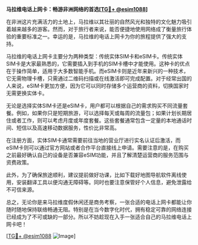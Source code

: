 **马拉维电话上网卡：畅游非洲网络的首选[[TG💪+ @esim1088](https://t.me/s/esim1088)]**

在非洲这片充满活力的土地上，马拉维以其壮丽的自然风光和独特的文化魅力吸引着越来越多的游客。然而，对于旅行者来说，能否便捷地使用网络成了衡量旅行体验的重要标准之一。幸运的是，马拉维的电话上网卡为你的旅程提供了强大的支持。

马拉维的电话上网卡主要分为两种类型：传统实体SIM卡和eSIM卡。传统实体SIM卡是大家最熟悉的，它需要插入到手机的SIM卡槽中才能使用。这种卡的优点在于操作简单，适用于大多数智能手机。而eSIM卡则是近年来新兴的一种技术，它无需物理卡槽，只需通过二维码扫描或在线激活即可完成配置。对于经常出国的人来说，eSIM卡更加方便，因为它可以同时存储多个运营商的资料，切换国家时无需更换实体卡。

无论是选择实体SIM卡还是eSIM卡，用户都可以根据自己的需求购买不同流量套餐。例如，如果你只是短期旅游，可以选择每天或每周的流量包；如果计划长期居住或者工作，则可以考虑月度或年度套餐。这些套餐通常包含一定量的本地通话时间、短信以及高速移动数据服务，性价比非常高。

在注册方面，实体SIM卡通常需要前往当地的营业厅进行实名认证后激活，而eSIM卡则可以通过官方网站或者合作平台直接线上申请。需要注意的是，在购买之前最好确认自己的设备是否兼容eSIM功能，并且了解清楚运营商的服务范围与资费政策。

此外，为了确保旅途顺利，建议提前做好功课，比如下载好地图导航软件离线使用，安装翻译工具以便沟通无障碍等。同时也要注意保管好个人信息，避免泄露给不可信来源。

总之，无论你是来马拉维度假休闲还是商务考察，一张合适的电话上网卡都能让你随时随地保持联络畅通无阻。特别是在当今数字化时代，拥有稳定可靠的网络连接已经成为了不可或缺的一部分。所以不妨趁现在入手一张适合自己的马拉维电话上网卡吧！

[[TG💪+ @esim1088](https://t.me/s/esim1088) ![Image](https://i.postimg.cc/4NQfJmqS/Snipaste-2025-05-13-00-14-12.png)]